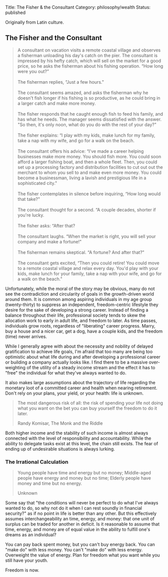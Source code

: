 Title: The Fisher & the Consultant
Category: philosophy/wealth
Status: published

Originally from Latin culture.

## The Fisher and the Consultant

>   A consultant on vacation visits a remote coastal village and observes a fisherman unloading his day's catch on the pier. The consultant is impressed by his hefty catch, which will sell on the market for a good price, so he asks the fisherman about his fishing operation. “How long were you out?”
<br><br>
The fisherman replies, “Just a few hours."
<br><br>
The consultant seems amazed, and asks the fisherman why he doesn't fish longer if his fishing is so productive, as he could bring in a larger catch and make more money.
<br><br>
The fisher responds that he caught enough fish to feed his family, and has what he needs. The manager seems dissatisfied with the answer.  "So then, it's only noon, what do you do with the rest of your day?"
<br><br>
The fisher explains: “I play with my kids, make lunch for my family, take a nap with my wife, and go for a walk on the beach.
<br><br>
The consultant offers his advice: “I've made a career helping businesses make more money. You should fish more. You could soon afford a larger fishing boat, and then a whole fleet. Then, you could set up a processing factory and distribution facilities to cut out out the merchant to whom you sell to and make even more money. You could become a businessman, living a lavish and prestigious life in a sophisticated city."
<br><br>
The fisher contemplates in silence before inquiring, “How long would that take?"
<br><br>
The consultant thought for a second. “A couple decades, shorter if you're lucky.
<br><br>
The fisher asks: “After that?
<br><br>
The consultant laughs. “When the market is right, you will sell your company and make a fortune!"
<br><br>
The fisherman remains skeptical. “A fortune? And after that?"
<br><br>
The consultant gets excited, “Then you could retire! You could move to a remote coastal village and relax every day. You'd play with your kids, make lunch for your family, take a nap with your wife, and go for a walk on the beach."

Unfortunately, while the moral of the story may be obvious, many do not see the contradiction and circularity of goals in the growth-driven world around them. It is common among aspiring individuals in my age group (twenty-thirty) to suppress an independent, freedom-centric lifestyle they desire for the sake of developing a strong career. Instead of finding a balance throughout their life, professional society tends to skew the allocation work to early in adult life, and freedom to later. As time passes, individuals grow roots, regardless of "liberating" career progress. Marry, buy a house and a nicer car, get a dog, have a couple kids, and the freedom (time) never arrives.   

While I generally agree with about the necessity and nobility of delayed gratification to achieve life goals, I'm afraid that too many are being too optimistic about what life during and after developing a professional career or building a company actually looks like. I find there to be a massive over-weighting of the utility of a steady income stream and the effect it has to "free" the individual for what they've always wanted to do.

It also makes large assumptions about the trajectory of life regarding the monetary loot of a committed career and health when nearing retirement. Don't rely on your plans, your yield, or your health: life is unknown.

> The most dangerous risk of all: the risk of spending your life not doing what you want on the bet you can buy yourself the freedom to do it later.
    <p class="annotation">Randy Komisar, The Monk and the Riddle</p>

Both higher income and the stability of such income is almost always connected with the level of responsibility and accountability. While the ability to delegate tasks exist at this level, the chain still exists. The fear of ending up of undesirable situations is always lurking.


### The Irrational Calculation

> Young people have time and energy but no money;
    Middle-aged people have energy and money but no time;
    Elderly people have money and time but no energy.
    <p class="annotation">
        Unknown
    </p>

Some say that "the conditions will never be perfect to do what I've always wanted to do, so why not do it when I can rest soundly in financial security?" as if no point in life is better than any other. But this effectively assumes interchangeability an time, energy, and money: that one unit of surplus can be traded for another in deficit. Is it reasonable to assume that time, energy, and money are of equal value in the ability to fulfill one's dreams as an individual?

You can pay back spent money, but you can't buy energy back. You can "make do" with less money. You can't "make do" with less energy. Overweight the value of energy. Plan for freedom what you want while you still have your youth.

Freedom is now.
